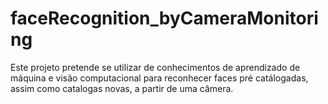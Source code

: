 # faceRecognition_byCameraMonitoring
Este projeto pretende se utilizar de conhecimentos de aprendizado de máquina e visão computacional para reconhecer faces pré catálogadas, assim como catalogas novas, a partir de uma câmera.
